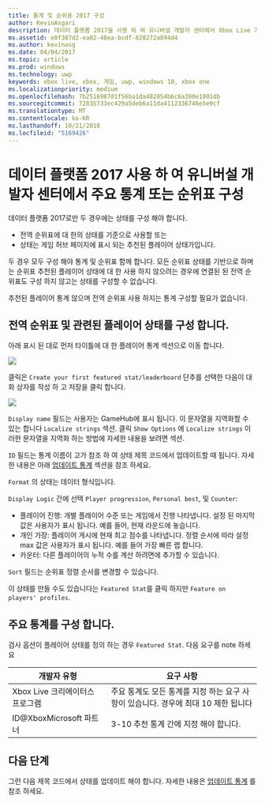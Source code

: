 ```yaml
---
title: 통계 및 순위표 2017 구성
author: KevinAsgari
description: 데이터 플랫폼 2017을 사용 하 여 유니버설 개발자 센터에서 Xbox Live 기능을 갖춘 통계 및 순위표 구성 하는 방법을 알아봅니다.
ms.assetid: e0f307d2-ea02-48ea-bcdf-828272a894d4
ms.author: kevinasg
ms.date: 04/04/2017
ms.topic: article
ms.prod: windows
ms.technology: uwp
keywords: xbox live, xbox, 게임, uwp, windows 10, xbox one
ms.localizationpriority: medium
ms.openlocfilehash: 7b2516987d1f56ba1da482854b6c6a390e1001db
ms.sourcegitcommit: 72835733ec429a5deb6a11da4112336746e5e9cf
ms.translationtype: MT
ms.contentlocale: ko-KR
ms.lasthandoff: 10/21/2018
ms.locfileid: "5169426"
---
```

# <a name="configuring-featured-stats-or-leaderboards-on-universal-dev-center-with-data-platform-2017"></a>데이터 플랫폼 2017 사용 하 여 유니버설 개발자 센터에서 주요 통계 또는 순위표 구성

데이터 플랫폼 2017로만 두 경우에는 상태를 구성 해야 합니다.

* 전역 순위표에 대 한의 상태를 기준으로 사용할 또는
* 상태는 게임 허브 페이지에 표시 되는 추천된 플레이어 상태가입니다.

두 경우 모두 구성 해야 통계 및 순위표 함께 합니다. 모든 순위표 상태를 기반으로 하며는 순위표 추천된 플레이어 상태에 대 한 사용 하지 않으려는 경우에 연결된 된 전역 순위표도 구성 하지 않고는 상태를 구성할 수 없습니다.

추천된 플레이어 통계 않으며 전역 순위표 사용 하지는 통계 구성할 필요가 없습니다.

## <a name="configure-a-global-leaderboard-and-an-associated-player-stat"></a>전역 순위표 및 관련된 플레이어 상태를 구성 합니다.

아래 표시 된 대로 먼저 타이틀에 대 한 플레이어 통계 섹션으로 이동 합니다.

![](../images/omega/dev_center_player_stats_creators.png)

클릭은 `Create your first featured stat/leaderboard` 단추를 선택한 다음이 대화 상자를 작성 하 고 저장을 클릭 합니다.

![](../images/omega/dev_center_player_stats_creators_leaderboard.png)

`Display name` 필드는 사용자는 GameHub에 표시 됩니다.  이 문자열을 지역화할 수 있는 합니다 `Localize strings` 섹션.  클릭 `Show Options` 에 `Localize strings` 이러한 문자열을 지역화 하는 방법에 자세한 내용을 보려면 섹션.

`ID` 필드는 통계 이름이 고가 참조 하 여 상태 제목 코드에서 업데이트할 때 됩니다.   자세한 내용은 아래 [업데이트 통계](player-stats-updating.md) 섹션을 참조 하세요.

`Format` 의 상태는 데이터 형식입니다.

`Display Logic` 간에 선택 `Player progression`, `Personal best`, 및 `Counter`:
- 플레이어 진행: 개별 플레이어 수준 또는 게임에서 진행 나타냅니다.  설정 된 마지막 값은 사용자가 표시 됩니다.  예를 들어, 현재 라운드에 놓습니다.
- 개인 가장: 플레이어 게시에 현재 최고 점수를 나타냅니다. 정렬 순서에 따라 설정 max 값은 사용자가 표시 됩니다.  예를 들어 가장 빠른 랩 합니다.
- 카운터: 다른 플레이어의 누적 수를 계산 하려면에 추가할 수 있습니다.  

`Sort` 필드는 순위표 정렬 순서를 변경할 수 있습니다.

이 상태를 만들 수도 있습니다는 `Featured Stat`를 클릭 하지만 `Feature on players' profiles`.  

## <a name="configure-featured-stats"></a>주요 통계를 구성 합니다.

검사 옵션이 플레이어 상태를 정의 하는 경우 `Featured Stat`.  다음 요구를 note 하세요

| 개발자 유형 | 요구 사항 |
|----------------|-------------|
| Xbox Live 크리에이터스 프로그램 | 주요 통계도 모든 통계를 지정 하는 요구 사항이 있습니다.  경우에 최대 10 제한 됩니다 |
| ID@XboxMicrosoft 파트너 | 3-10 추천 통계 간에 지정 해야 합니다. |

## <a name="next-steps"></a>다음 단계

그런 다음 제목 코드에서 상태를 업데이트 해야 합니다.  자세한 내용은 [업데이트 통계](player-stats-updating.md) 를 참조 하세요.